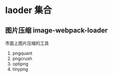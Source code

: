 # laoder 集合

## 图片压缩 image-webpack-loader

市面上图片压缩的工具

1. pngquant
2. pngcrush
3. optipng
4. tinypng
